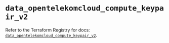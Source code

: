 # `data_opentelekomcloud_compute_keypair_v2`

Refer to the Terraform Registry for docs: [`data_opentelekomcloud_compute_keypair_v2`](https://registry.terraform.io/providers/opentelekomcloud/opentelekomcloud/1.35.16/docs/data-sources/compute_keypair_v2).

